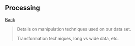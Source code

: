 ## Processing 

[Back](https://github.com/Artixis/Maths_Project/blob/main/Markdown%20links/methodology.md)

> Details on manipulation techniques used on our data set. 
>
> Transformation techniques, long vs wide data, etc.

